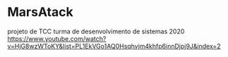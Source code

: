 # MarsAtack
projeto de TCC turma de desenvolvimento de sistemas 2020
https://www.youtube.com/watch?v=HjG8wzWToKY&list=PL1EkVGo1AQ0Hsqhvjm4khfp6innDjpj9J&index=2

